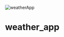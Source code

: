 ![weatherApp](https://user-images.githubusercontent.com/61236846/126672163-88889704-7f57-4085-95ca-147541bc8e05.png)
# weather_app

